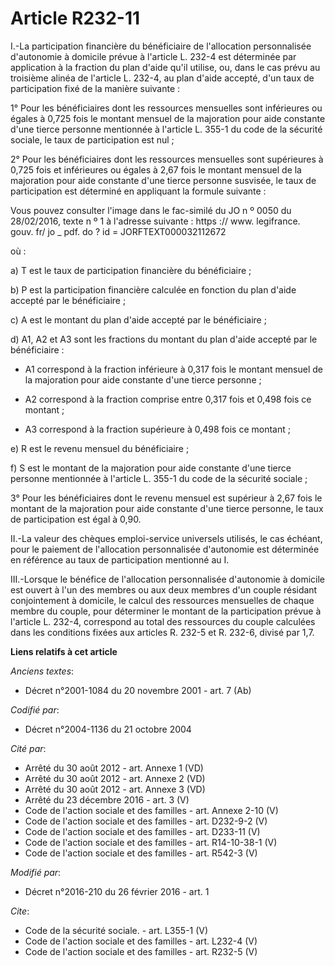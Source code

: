 # Article R232-11

I.-La participation financière du bénéficiaire de l'allocation personnalisée d'autonomie à domicile prévue à l'article L.
232-4 est déterminée par application à la fraction du plan d'aide qu'il utilise, ou, dans le cas prévu au troisième alinéa de
l'article L. 232-4, au plan d'aide accepté, d'un taux de participation fixé de la manière suivante : 

1° Pour les bénéficiaires dont les ressources mensuelles sont inférieures ou égales à 0,725 fois le montant mensuel de la
majoration pour aide constante d'une tierce personne mentionnée à l'article L. 355-1 du code de la sécurité sociale, le taux
de participation est nul ; 

2° Pour les bénéficiaires dont les ressources mensuelles sont supérieures à 0,725 fois et inférieures ou égales à 2,67 fois
le montant mensuel de la majoration pour aide constante d'une tierce personne susvisée, le taux de participation est
déterminé en appliquant la formule suivante : 

Vous pouvez consulter l'image dans le fac-similé du JO n º 0050 du 28/02/2016, texte n º 1 à l'adresse suivante :  https ://
www. legifrance. gouv. fr/ jo _ pdf. do ? id = JORFTEXT000032112672 

où : 

a) T est le taux de participation financière du bénéficiaire ; 

b) P est la participation financière calculée en fonction du plan d'aide accepté par le bénéficiaire ; 

c) A est le montant du plan d'aide accepté par le bénéficiaire ; 

d) A1, A2 et A3 sont les fractions du montant du plan d'aide accepté par le bénéficiaire :

- A1 correspond à la fraction inférieure à 0,317 fois le montant mensuel de la majoration pour aide constante d'une tierce
personne ;

- A2 correspond à la fraction comprise entre 0,317 fois et 0,498 fois ce montant ;

- A3 correspond à la fraction supérieure à 0,498 fois ce montant ; 

e) R est le revenu mensuel du bénéficiaire ; 

f) S est le montant de la majoration pour aide constante d'une tierce personne mentionnée à l'article L. 355-1 du code de la
sécurité sociale ; 

3° Pour les bénéficiaires dont le revenu mensuel est supérieur à 2,67 fois le montant de la majoration pour aide constante
d'une tierce personne, le taux de participation est égal à 0,90. 

II.-La valeur des chèques emploi-service universels utilisés, le cas échéant, pour le paiement de l'allocation personnalisée
d'autonomie est déterminée en référence au taux de participation mentionné au I. 

III.-Lorsque le bénéfice de l'allocation personnalisée d'autonomie à domicile est ouvert à l'un des membres ou aux deux
membres d'un couple résidant conjointement à domicile, le calcul des ressources mensuelles de chaque membre du couple, pour
déterminer le montant de la participation prévue à l'article L. 232-4, correspond au total des ressources du couple calculées
dans les conditions fixées aux articles R. 232-5 et R. 232-6, divisé par 1,7.

**Liens relatifs à cet article**

_Anciens textes_:

  - Décret n°2001-1084 du 20 novembre 2001 - art. 7 (Ab)

_Codifié par_:

  - Décret n°2004-1136 du 21 octobre 2004

_Cité par_:

  - Arrêté du 30 août 2012 - art. Annexe 1 (VD)
  - Arrêté du 30 août 2012 - art. Annexe 2 (VD)
  - Arrêté du 30 août 2012 - art. Annexe 3 (VD)
  - Arrêté du 23 décembre 2016 - art. 3 (V)
  - Code de l'action sociale et des familles - art. Annexe 2-10 (V)
  - Code de l'action sociale et des familles - art. D232-9-2 (V)
  - Code de l'action sociale et des familles - art. D233-11 (V)
  - Code de l'action sociale et des familles - art. R14-10-38-1 (V)
  - Code de l'action sociale et des familles - art. R542-3 (V)

_Modifié par_:

  - Décret n°2016-210 du 26 février 2016 - art. 1

_Cite_:

  - Code de la sécurité sociale. - art. L355-1 (V)
  - Code de l'action sociale et des familles - art. L232-4 (V)
  - Code de l'action sociale et des familles - art. R232-5 (V)

